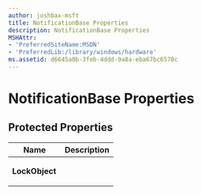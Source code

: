 ```yaml
---
author: joshbax-msft
title: NotificationBase Properties
description: NotificationBase Properties
MSHAttr:
- 'PreferredSiteName:MSDN'
- 'PreferredLib:/library/windows/hardware'
ms.assetid: d6645a0b-3feb-4ddd-9a8a-eba67bc6578c
---
```


# NotificationBase Properties


## Protected Properties


<table>
<colgroup>
<col width="50%" />
<col width="50%" />
</colgroup>
<thead>
<tr class="header">
<th>Name</th>
<th>Description</th>
</tr>
</thead>
<tbody>
<tr class="odd">
<td><p><strong>LockObject</strong></p></td>
<td><p></p></td>
</tr>
</tbody>
</table>

 

 

 






